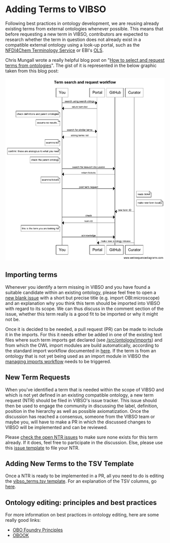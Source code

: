 # Adding Terms to VIBSO

Following best practices in ontology development, we are reusing already existing terms from external ontologies whenever possible. This means that before requesting a new term in VIBSO, contributors are expected to research whether the term in question does not already exist in a compatible external ontology using a look-up portal, such as the [NFDI4Chem Terminology Service](https://terminology.nfdi4chem.de/ts/indexhttps://terminology.nfdi4chem.de/ts/index) or EBI's [OLS](https://www.ebi.ac.uk/ols/index).

Chris Mungall wrote a really helpful blog post on "[How to select and request terms from ontologies](https://douroucouli.wordpress.com/2021/07/03/how-select-and-request-terms-from-ontologies/)". The gist of it is represented in the below graphic taken from this blog post:

![NTR_workflow](images/ntr_workflow.png)

## Importing terms
Whenever you identify a term missing in VIBSO and you have found a suitable candidate within an existing ontology, please feel free to open a [new blank issue](https://github.com/NFDI4Chem/VibrationalSpectroscopyOntology/issues/new) with a short but precise title (e.g. import OBI:microscope) and an explanation why you think this term should be imported into VIBSO with regard to its scope. We can thus discuss in the comment section of the issue, whether this term really is a good fit to be imported or why it might not be.

Once it is decided to be needed, a pull request (PR) can be made to include it in the imports. For this it needs either be added in one of the existing text files where such term imports get declared (see [/src/ontology/imports](https://github.com/NFDI4Chem/VibrationalSpectroscopyOntology/tree/main/src/ontology/imports)) and from which the OWL import modules are build automatically, according to the standard import workflow documented in [here](odk-workflows/UpdateImports.md). If the term is from an ontology that is not yet being used as an import module in VIBSO the [managing imports workflow](odk-workflows/RepoManagement.md#managing-imports) needs to be triggered.

## New Term Requests
When you've identified a term that is needed within the scope of VIBSO and which is not yet defined in an existing compatible ontology, a new term request (NTR) should be filed in VIBSO's issue tracker. This issue should then be used to engage the community in discussing the label, definition, position in the hierarchy as well as possible axiomatization. Once the discussion has reached a consensus, someone from the VIBSO team or maybe you, will have to make a PR in which the discussed changes to VIBSO will be implemented and can be reviewed. 

Please [check the open NTR issues](https://github.com/NFDI4Chem/VibrationalSpectroscopyOntology/issues?q=is%3Aissue+is%3Aopen+label%3A%22New+Term+Request%22) to make sure none exists for this term already. If it does, feel free to participate in the discussion. Else, please use this [issue template](https://github.com/NFDI4Chem/VibrationalSpectroscopyOntology/issues/new?assignees=&labels=New+Term+Request&template=new-term-request-issue-template.md&title=%5BNTR%5D) to file your NTR.

## Adding New Terms to the TSV Template

Once a NTR is ready to be implemented in a PR, all you need to do is editing the [vibso_terms.tsv template](https://github.com/NFDI4Chem/VibrationalSpectroscopyOntology/blob/main/src/templates/vibso_terms.tsv). For an explanation of the TSV columns, go [here](development_approach.md#explanation-of-the-tsv-template-columns).


## Ontology editing: principles and best practices

For more information on best practices in ontology editing, here are some really good links:

* [OBO Foundry Principles](https://obofoundry.org/principles/fp-000-summary.html) 
* [OBOOK](https://oboacademy.github.io/obook/)